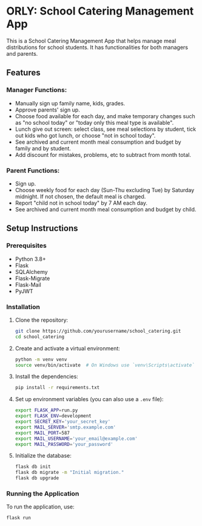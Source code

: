 # ORLY: School Catering Management App

This is a School Catering Management App that helps manage meal distributions for school students. It has functionalities for both managers and parents.

## Features

### Manager Functions:
- Manually sign up family name, kids, grades.
- Approve parents' sign up.
- Choose food available for each day, and make temporary changes such as "no school today" or "today only this meal type is available".
- Lunch give out screen: select class, see meal selections by student, tick out kids who got lunch, or choose "not in school today".
- See archived and current month meal consumption and budget by family and by student.
- Add discount for mistakes, problems, etc to subtract from month total.

### Parent Functions:
- Sign up.
- Choose weekly food for each day (Sun-Thu excluding Tue) by Saturday midnight. If not chosen, the default meal is charged.
- Report "child not in school today" by 7 AM each day.
- See archived and current month meal consumption and budget by child.

## Setup Instructions

### Prerequisites

- Python 3.8+
- Flask
- SQLAlchemy
- Flask-Migrate
- Flask-Mail
- PyJWT

### Installation

1. Clone the repository:

    ```bash
    git clone https://github.com/yourusername/school_catering.git
    cd school_catering
    ```

2. Create and activate a virtual environment:

    ```bash
    python -m venv venv
    source venv/bin/activate  # On Windows use `venv\Scripts\activate`
    ```

3. Install the dependencies:

    ```bash
    pip install -r requirements.txt
    ```

4. Set up environment variables (you can also use a `.env` file):

    ```bash
    export FLASK_APP=run.py
    export FLASK_ENV=development
    export SECRET_KEY='your_secret_key'
    export MAIL_SERVER='smtp.example.com'
    export MAIL_PORT=587
    export MAIL_USERNAME='your_email@example.com'
    export MAIL_PASSWORD='your_password'
    ```

5. Initialize the database:

    ```bash
    flask db init
    flask db migrate -m "Initial migration."
    flask db upgrade
    ```

### Running the Application

To run the application, use:

```bash
flask run
